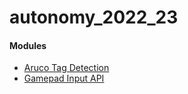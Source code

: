 # autonomy_2022_23

#### Modules
- [Aruco Tag Detection](https://github.com/SC-Robotics-2021/autonomy_2022_23/tree/main/aruco%20detection) 
- [Gamepad Input API](https://github.com/SC-Robotics-2021/autonomy_2022_23/tree/main/input%20capture)
